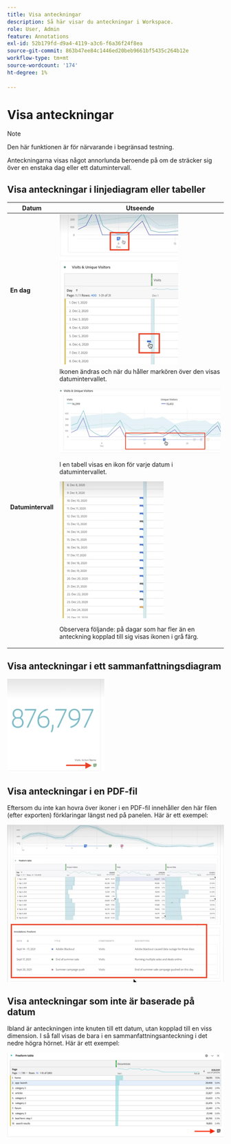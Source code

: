 ```yaml
---
title: Visa anteckningar
description: Så här visar du anteckningar i Workspace.
role: User, Admin
feature: Annotations
exl-id: 52b179fd-d9a4-4119-a3c6-f6a36f24f8ea
source-git-commit: 863b47ee84c1446ed20beb9661bf5435c264b12e
workflow-type: tm+mt
source-wordcount: '174'
ht-degree: 1%

---
```


# Visa anteckningar

>[!NOTE]
>
>Den här funktionen är för närvarande i begränsad testning.

Anteckningarna visas något annorlunda beroende på om de sträcker sig över en enstaka dag eller ett datumintervall.

## Visa anteckningar i linjediagram eller tabeller

| Datum | Utseende |
| --- | --- |
| **En dag** | ![](assets/single-day.png) |
| **Datumintervall** | Ikonen ändras och när du håller markören över den visas datumintervallet.<p>![](assets/multi-day.png)<p>I en tabell visas en ikon för varje datum i datumintervallet.<p>![](assets/multi-day-table.png)<p>Observera följande: på dagar som har fler än en anteckning kopplad till sig visas ikonen i grå färg. |

## Visa anteckningar i ett sammanfattningsdiagram

![](assets/ann-summary.png)

## Visa anteckningar i en PDF-fil

Eftersom du inte kan hovra över ikoner i en PDF-fil innehåller den här filen (efter exporten) förklaringar längst ned på panelen. Här är ett exempel:

![](assets/ann-pdf.png)

## Visa anteckningar som inte är baserade på datum

Ibland är anteckningen inte knuten till ett datum, utan kopplad till en viss dimension. I så fall visas de bara i en sammanfattningsanteckning i det nedre högra hörnet. Här är ett exempel:

![](assets/non-date.png)
